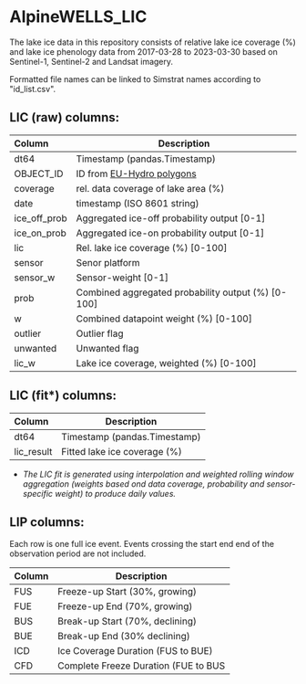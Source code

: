 # AlpineWELLS_LIC
The lake ice data in this repository consists of relative lake ice coverage (%) and lake ice phenology data from 2017-03-28 to 2023-03-30 based on Sentinel-1, Sentinel-2 and Landsat imagery.

Formatted file names can be linked to Simstrat names according to "id_list.csv".

## LIC (raw) columns:
| Column            | Description                                           |
|:-------------     | -------------                                         |
| dt64              | Timestamp (pandas.Timestamp)                          |
| OBJECT_ID         | ID from [EU-Hydro polygons](https://land.copernicus.eu/imagery-in-situ/eu-hydro/eu-hydro-river-network-database)|
| coverage          | rel. data coverage of lake area (%)                   |
| date              | timestamp (ISO 8601 string)                           |
| ice_off_prob      | Aggregated ice-off probability output [0-1]           |
| ice_on_prob       | Aggregated ice-on probability output [0-1]            |
| lic               | Rel. lake ice coverage (%) [0-100]                    |
| sensor            | Senor platform                                        |
| sensor_w          | Sensor-weight [0-1]                                   |
| prob              | Combined aggregated probability output (%) [0-100]    |
| w	                | Combined datapoint weight (%) [0-100]                 |
| outlier           | Outlier flag                                          |
| unwanted	        | Unwanted flag                                         |
| lic_w	            | Lake ice coverage, weighted (%) [0-100]               |

## LIC (fit*) columns:
| Column            | Description                                           |
|:-------------     | -------------                                         |
| dt64              | Timestamp (pandas.Timestamp)                          |
| lic_result        | Fitted lake ice coverage (%)                          |

* *The LIC fit is generated using interpolation and weighted rolling window aggregation (weights based ond data coverage, probability and sensor-specific weight) to produce daily values.*
## LIP columns:
Each row is one full ice event. Events crossing the start end end of the observation period are not included.

| Column            | Description                     |
|:-------------     | -------------                   |
| FUS               | Freeze-up Start (30%, growing)  |
| FUE               | Freeze-up End (70%, growing)    |
| BUS               | Break-up Start (70%, declining) |
| BUE               | Break-up End (30% declining)    |
| ICD               | Ice Coverage Duration (FUS to BUE)  |
| CFD               | Complete Freeze Duration (FUE to BUS|
